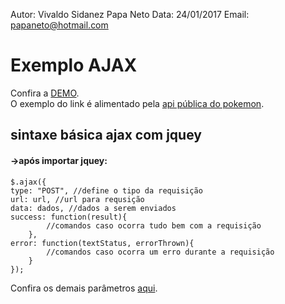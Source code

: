 Autor: Vivaldo Sidanez Papa Neto
Data: 24/01/2017
Email: papaneto@hotmail.com

<h1>Exemplo AJAX</h1>

<p>Confira a <a href="https://netopapa.github.io/exemplo-ajax/" target="_blanc">DEMO</a>.<br>
O exemplo do link é alimentado pela <a href="https://pokeapi.co/" target="_blanc">api pública do pokemon</a>.</p>

<h2>sintaxe básica ajax com jquey</h2>

<h4>→após importar jquey:</h4>
<code>$.ajax({</code><br>
<code>type: "POST", //define o tipo da requisição</code><br>
<code>url: url, //url para requsição</code><br>
<code>data: dados, //dados a serem enviados</code><br>
<code>success: function(result){
		//comandos caso ocorra tudo bem com a requisição
    },</code><br>
<code>error: function(textStatus, errorThrown){
    	//comandos caso ocorra um erro durante a requisição
    }</code><br>
<code>});</code>

<p>Confira os demais parâmetros <a href="https://www.w3schools.com/jquery/ajax_ajax.asp">aqui</a>.</p>



